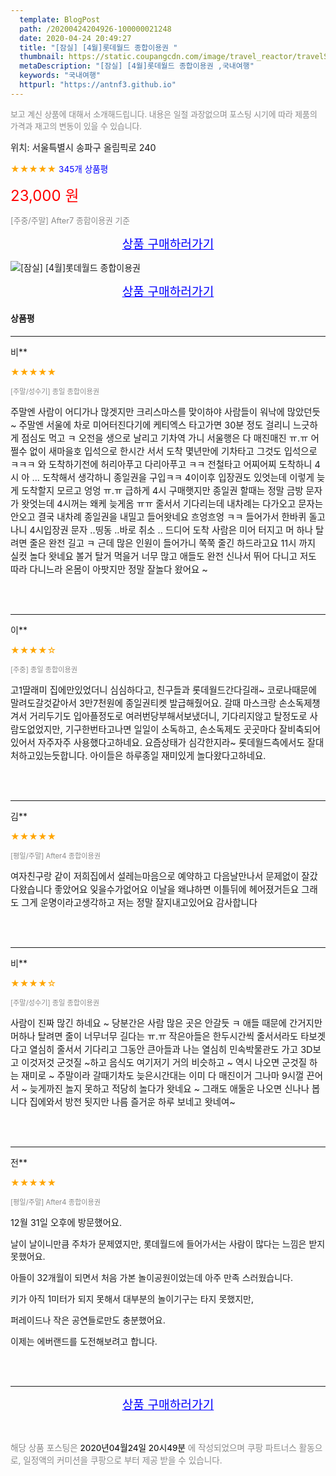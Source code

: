 ```yaml
---
  template: BlogPost
  path: /20200424204926-100000021248
  date: 2020-04-24 20:49:27
  title: "[잠실] [4월]롯데월드 종합이용권 "
  thumbnail: https://static.coupangcdn.com/image/travel_reactor/travelSeller/common/A00186371/099d5810-e093-437d-afd6-a4ef80a89781.jpg
  metaDescription: "[잠실] [4월]롯데월드 종합이용권 ,국내여행"
  keywords: "국내여행"
  httpurl: "https://antnf3.github.io"
---
```

  
<span style="color: #888;font-size:0.8rem">보고 계신 상품에 대해서 소개해드립니다.
내용은 일절 과장없으며 포스팅 시기에 따라 제품의 가격과 재고의 변동이 있을 수 있습니다.</span>
  
<span style="font-size: 0.9rem;">위치: 서울특별시 송파구 올림픽로 240 </span>
  
<span style="color: orange;">★★★★★</span> <span style="color: blue;font-size: 0.85rem;">345개 상품평</span>
  
<span style="color: red;font-size: 1.5rem;">23,000 원</span>
  
<span style="color: #888;font-size:0.8rem">[주중/주말] After7 종합이용권 기준</span>



<p align="center"><a href="http://me2.do/GeYo6vBS" style="font-size: 1.2rem; color: blue;">상품 구매하러가기</a></p>

![[잠실] [4월]롯데월드 종합이용권 ](https://image15.coupangcdn.com/image/travelSeller/common/A00186371/7773fa59-496e-48fd-88ef-68685d3d8318.jpg)

<p align="center"><a href="http://me2.do/GeYo6vBS" style="font-size: 1.2rem; color: blue;">상품 구매하러가기</a></p>

#### 상품평
  
---
  
비**
    
<span style="color: orange;">★★★★★</span>
    
<span style="color: #888;font-size:0.7rem">[주말/성수기] 종일 종합이용권</span>
    

    
<span style="font-size: 0.9rem;">주말엔  사람이  어디가나 많겟지만 크리스마스를  맞이하야 사람들이 워낙에  많았던듯 ~ 주말엔 서울에  차로 미어터진다기에 케티엑스 타고가면 30분 정도 걸리니 느긋하게 점심도 먹고 ㅋ 오전을  생으로 날리고 기차역 가니 서울행은  다 매진매진 ㅠ.ㅠ 어쩔수 없이 새마을호  입석으로 한시간 서서 도착 몇년만에 기차타고 그것도 입석으로 ㅋㅋㅋ 와 도착하기전에 허리아푸고 다리아푸고 ㅋㅋ 전철타고 어찌어찌 도착하니 4시  아 ... 도착해서 생각하니  종일권을 구입ㅋㅋ 4이이후 입장권도 있엇는데  이렇게 늦게 도착할지 모르고 엉엉 ㅠ.ㅠ 급하게 4시 구매햇지만 종일권 할때는  정말 금방 문자가 왓엇는데 4시꺼는 왜케 늦게옴 ㅠㅠ 줄서서 기다리는데  내차례는 다가오고 문자는 안오고  결국 내차례 종일권을  내밀고 들어왓네요  흐엉흐엉 ㅋㅋ 들어가서 한바퀴 돌고 나니 4시입장권 문자 ..띵동 ..바로 취소 .. 드디어  도착 사람은 미어 터지고  머 하나 탈려면 줄은 완전 길고 ㅋ 근데  많은 인원이  들어가니  쭉쭉 줄긴 하드라고요  11시 까지 실컷 놀다 왓네요 볼거 탈거 먹을거 너무 많고 애들도 완전 신나서 뛰어 다니고 저도 따라 다니느라 온몸이 아팟지만 정말 잘놀다 왔어요 ~</span>
    
<br>
<br>

---
  
이**
    
<span style="color: orange;">★★★★☆</span>
    
<span style="color: #888;font-size:0.7rem">[주중] 종일 종합이용권</span>
    

    
<span style="font-size: 0.9rem;">고1딸래미 집에만있었더니 심심하다고,
친구들과 롯데월드간다길래~
코로나때문에 말려도갈것같아서 3만7천원에
종일권티켓 발급해줬어요.
갈때 마스크랑 손소독제챙겨서
거리두기도 입아플정도로 여러번당부해서보냈더니,
기다리지않고 탈정도로 사람도없었지만,
기구한번타고나면 일일이 소독하고,
손소독제도 곳곳마다 잘비축되어있어서
자주자주 사용했다고하네요.
요즘상태가 심각한지라~
롯데월드측에서도 잘대처하고있는듯합니다.
아이들은 하루종일 재미있게 놀다왔다고하네요.</span>
    
<br>
<br>

---
  
김**
    
<span style="color: orange;">★★★★★</span>
    
<span style="color: #888;font-size:0.7rem">[평일/주말] After4 종합이용권</span>
    

    
<span style="font-size: 0.9rem;">여자친구랑 같이 저희집에서
설레는마음으로 예약하고
다음날만나서 문제없이 잘갔다왔습니다 좋았어요
잊을수가없어요 이날을
왜냐하면 이틀뒤에 헤어졌거든요
그래도 그게 운명이라고생각하고 저는 정말 잘지내고있어요
감사합니다</span>
    
<br>
<br>

---
  
비**
    
<span style="color: orange;">★★★★☆</span>
    
<span style="color: #888;font-size:0.7rem">[주말/성수기] 종일 종합이용권</span>
    

    
<span style="font-size: 0.9rem;">사람이 진짜 많긴 하네요 ~ 당분간은 사람 많은 곳은 안갈듯 ㅋ 애들 때문에 간거지만  머하나 탈려면 줄이 너무너무 길다는 ㅠ.ㅠ 작은아들은 한두시간씩 줄서서라도 타보겟다고 열심히 줄서서 기다리고 그동안 큰아들과 나는 열심히 민속박물관도 가고 3D보고 이것저것 군것질 ~하고 음식도  여기저기 거의 비슷하고 ~ 역시 나오면 군것질 하는 재미로 ~ 주말이라 갈때기차도  늦은시간대는 이미 다 매진이거 그나마 9시껄 끈어서 ~ 늦게까진 놀지 못하고 적당히 놀다가  왓네요 ~ 그래도 애둘운 나오면 신나나 봅니다 집에와서 방전 됫지만 나름 즐거운 하루 보네고 왓네여~</span>
    
<br>
<br>

---
  
전**
    
<span style="color: orange;">★★★★★</span>
    
<span style="color: #888;font-size:0.7rem">[평일/주말] After4 종합이용권</span>
    

    
<span style="font-size: 0.9rem;">12월 31일 오후에 방문했어요.

날이 날이니만큼 주차가 문제였지만, 롯데월드에 들어가서는 사람이 많다는 느낌은 받지 못했어요.

아들이 32개월이 되면서 처음 가본 놀이공원이었는데 아주 만족 스러웠습니다.

키가 아직 1미터가 되지 못해서 대부분의 놀이기구는 타지 못했지만,

퍼레이드나 작은 공연들로만도 충분했어요.

이제는 에버랜드를 도전해보려고 합니다.</span>
    
<br>
<br>


  
---
  
<p align="center"><a href="http://me2.do/GeYo6vBS" style="font-size: 1.2rem; color: blue;">상품 구매하러가기</a></p>
  
<br>
  
<span style="font-size: 0.85rem; color: #888;">해당 상품 포스팅은 <span style="color: #000;"> 2020년04월24일 20시49분 </span> 에 작성되었으며 쿠팡 파트너스 활동으로, 일정액의 커미션을 쿠팡으로 부터 제공 받을 수 있습니다.</span>